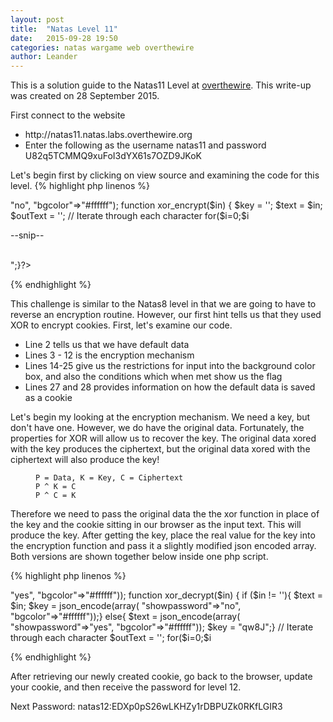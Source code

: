 ```yaml
---
layout: post
title:  "Natas Level 11"
date:   2015-09-28 19:50
categories: natas wargame web overthewire
author: Leander
---
```

This is a solution guide to the Natas11 Level at [overthewire](http://natas11.natas.labs.overthewire.org). This write-up was created on 28 September 2015.

First connect to the website
<ul><li>http://natas11.natas.labs.overthewire.org</li>
<li>Enter the following as the username natas11 and password U82q5TCMMQ9xuFoI3dYX61s7OZD9JKoK</li></ul>

Let's begin first by clicking on view source and examining the code for this level.
{% highlight php linenos %}
<?php
$defaultdata = array( "showpassword"=>"no", "bgcolor"=>"#ffffff");
function xor_encrypt($in) {
    $key = '<censored>';
    $text = $in;
    $outText = '';
 
    // Iterate through each character
    for($i=0;$i<strlen($text);$i++) {
    $outText .= $text[$i] ^ $key[$i % strlen($key)];}
    return $outText;
}
 
function loadData($def) {
    global $_COOKIE;
    $mydata = $def;
    if(array_key_exists("data", $_COOKIE)) {
    $tempdata = json_decode(xor_encrypt(base64_decode($_COOKIE["data"])), true);
    if(is_array($tempdata) && array_key_exists("showpassword", $tempdata) && array_key_exists("bgcolor", $tempdata)) {
        if (preg_match('/^#(?:[a-f\d]{6})$/i', $tempdata['bgcolor'])) {
        $mydata['showpassword'] = $tempdata['showpassword'];
        $mydata['bgcolor'] = $tempdata['bgcolor'];
    }}}
    return $mydata;
}

function saveData($d) {
    setcookie("data", base64_encode(xor_encrypt(json_encode($d))));}

$data = loadData($defaultdata);

if(array_key_exists("bgcolor",$_REQUEST)) {
    if (preg_match('/^#(?:[a-f\d]{6})$/i', $_REQUEST['bgcolor'])) {
        $data['bgcolor'] = $_REQUEST['bgcolor'];}}
saveData($data);
?>

--snip--

<?php
if($data["showpassword"] == "yes") {
    print "The password for natas12 is <censored><br>";}?>
{% endhighlight %}

This challenge is similar to the Natas8 level in that we are going to have to reverse an encryption routine. However, our first hint tells us that they used XOR to encrypt cookies. First, let's examine our code.
<ul><li>Line 2 tells us that we have default data</li>
<li>Lines 3 - 12 is the encryption mechanism</li>
<li>Lines 14-25 give us the restrictions for input into the background color box, and also the conditions which when met show us the flag</li>
<li>Lines 27 and 28 provides information on how the default data is saved as a cookie</li></ul>

Let's begin my looking at the encryption mechanism. We need a key, but don't have one. However, we do have the original data. Fortunately, the properties for XOR will allow us to recover the key. The original data xored with the key produces the ciphertext, but the original data xored with the ciphertext will also produce the key!

<figure class="highlight"><pre><code class="language-text" data-lang="text">P = Data, K = Key, C = Ciphertext
P ^ K = C
P ^ C = K</code></pre></figure>

Therefore we need to pass the original data the the xor function in place of the key and the cookie sitting in our browser as the input text. This will produce the key. After getting the key, place the real value for the key into the encryption function and pass it a slightly modified json encoded array. Both versions are shown together below inside one php script.

{% highlight php linenos %}
<?php
$defaultdata = json_encode(array( "showpassword"=>"yes", "bgcolor"=>"#ffffff")); 
function xor_decrypt($in) {
  if ($in != ''){
  	$text = $in;
  	$key = json_encode(array( "showpassword"=>"no", "bgcolor"=>"#ffffff"));}
  else{
  	$text = json_encode(array( "showpassword"=>"yes", "bgcolor"=>"#ffffff"));
  	$key = "qw8J";}
  
  // Iterate through each character
  $outText = '';
  for($i=0;$i<strlen($text);$i++) {
    $outText .= $text[$i] ^ $key[$i % strlen($key)];
  }
return $outText;
}
 
print "Key is currently unknown.\n OriginalData ^ Key = CipherText\n\t";
print " so that also means,\n OriginalData ^ Ciphertext = Key\n Therefore the key will repeat itself: ";
print xor_decrypt(base64_decode("ClVLIh4ASCsCBE8lAxMacFMZV2hdVVotEhhUJQNVAmhSEV4sFxFeaAw="));
print "\nNow that we know the key lets create a new cookie to display the password: \n";
print base64_encode(xor_decrypt(""));
print "\n";
?>
{% endhighlight %}

After retrieving our newly created cookie, go back to the browser, update your cookie, and then receive the password for level 12.

Next Password: natas12:EDXp0pS26wLKHZy1rDBPUZk0RKfLGIR3
